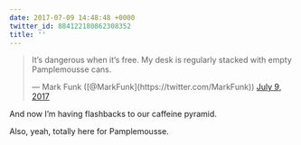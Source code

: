 ```yaml
---
date: 2017-07-09 14:48:48 +0000
twitter_id: 884122180862308352
title: ''
---
```


<blockquote class="twitter-tweet"><p lang="en" dir="ltr">It’s dangerous when it’s free. My desk is regularly stacked with empty Pamplemousse cans.</p>&mdash; Mark Funk ([@MarkFunk](https://twitter.com/MarkFunk)) <a href="https://twitter.com/MarkFunk/status/884121832302927872?ref_src=twsrc%5Etfw">July 9, 2017</a></blockquote>
<script async src="https://platform.twitter.com/widgets.js" charset="utf-8"></script>

And now I’m having flashbacks to our caffeine pyramid.

Also, yeah, totally here for Pamplemousse.
